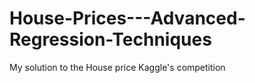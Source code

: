 # House-Prices---Advanced-Regression-Techniques
My solution to the House price Kaggle's competition
